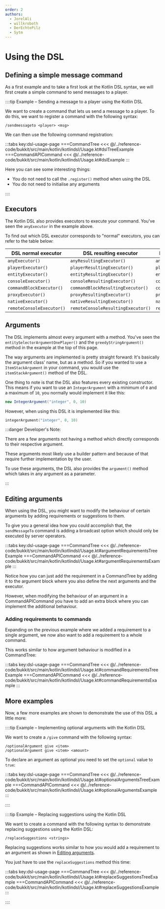 ```yaml
---
order: 2
authors:
  - JorelAli
  - willkroboth
  - DerEchtePilz
  - Sytm
---
```


# Using the DSL

## Defining a simple message command

As a first example and to take a first look at the Kotlin DSL syntax, we will first create a simple command to send messages to a player.

::::tip Example – Sending a message to a player using the Kotlin DSL

We want to create a command that lets us send a message to a player. To do this, we want to register a command with the following syntax:

```mccmd
/sendmessageto <player> <msg>
```

We can then use the following command registration:

:::tabs key:dsl-usage-page
===CommandTree
<<< @/../reference-code/bukkit/src/main/kotlin/kotlindsl/Usage.kt#dslTreeExample
===CommandAPICommand
<<< @/../reference-code/bukkit/src/main/kotlin/kotlindsl/Usage.kt#dslExample
:::


Here you can see some interesting things:

- You do not need to call the `.register()` method when using the DSL
- You do not need to initialise any arguments

::::

## Executors

The Kotlin DSL also provides executors to execute your command. You've seen the `anyExecutor` in the example above.

To find out which DSL executor corresponds to "normal" executors, you can refer to the table below:

| DSL normal executor       | DSL resulting executor             | DSL normal execution info      | DSL resulting execution info            | "normal" Executor         |
|---------------------------|------------------------------------|--------------------------------|-----------------------------------------|---------------------------|
| `anyExecutor()`           | `anyResultingExecutor()`           | `anyExecutionInfo()`           | `anyResultingExecutionInfo`             | `executes()`              |
| `playerExecutor()`        | `playerResultingExecutor()`        | `playerExecutionInfo()`        | `playerResultingExecutionInfo()`        | `executesPlayer()`        |
| `entityExecutor()`        | `entityResultingExecutor()`        | `entityExecutionInfo()`        | `entityResultingExecutionInfo()`        | `executesEntity()`        |
| `consoleExecutor()`       | `consoleResultingExecutor()`       | `consoleExecutionInfo()`       | `consoleResultingExecutionInfo()`       | `executesConsole()`       |
| `commandBlockExecutor()`  | `commandBlockResultingExecutor()`  | `commandBlockExecutionInfo()`  | `commandBlockResultingExecutionInfo()`  | `executesCommandBlock()`  |
| `proxyExecutor()`         | `proxyResultingExecutor()`         | `proxyExecutionInfo()`         | `proxyResultingExecutionInfo()`         | `executesProxy()`         |
| `nativeExecutor()`        | `nativeResultingExecutor()`        | `nativeExecutionInfo()`        | `nativeResultingExecutionInfo()`        | `executesNative()`        |
| `remoteConsoleExecutor()` | `remoteConsoleResultingExecutor()` | `remoteConsoleExecutionInfo()` | `remoteConsoleResultingExecutionInfo()` | `executesRemoteConsole()` |

## Arguments

The DSL implements almost every argument with a method. You've seen the `entitySelectorArgumentOnePlayer()` and the `greedyStringArgument()` method in the example at the top of this page.

The way arguments are implemented is pretty straight forward: It's basically the argument class' name, but as a method. So if you wanted to use a `ItemStackArgument` in your command, you would use the `itemStackArgument()` method of the DSL.

One thing to note is that the DSL also features every existing constructor. This means if you want to use an `IntegerArgument` with a minimum of `0` and a maximum of `10`, you normally would implement it like this:

```java
new IntegerArgument("integer", 0, 10)
```

However, when using this DSL it is implemented like this:

```kotlin
integerArgument("integer", 0, 10)
```

:::danger Developer's Note:

There are a few arguments not having a method which directly corresponds to their respective argument.

These arguments most likely use a builder pattern and because of that require further implementation by the user.

To use these arguments, the DSL also provides the `argument()` method which takes in any argument as a parameter.

:::

## Editing arguments

When using the DSL, you might want to modify the behaviour of certain arguments by adding requirements or suggestions to them.

To give you a general idea how you could accomplish that, the `sendMessageTo` command is adding a broadcast option which should only be executed by server operators.

:::tabs key:dsl-usage-page
===CommandTree
<<< @/../reference-code/bukkit/src/main/kotlin/kotlindsl/Usage.kt#argumentRequirementsTreeExample
===CommandAPICommand
<<< @/../reference-code/bukkit/src/main/kotlin/kotlindsl/Usage.kt#argumentRequirementsExample
:::

Notice how you can just add the requirement in a CommandTree by adding it to the argument block where you also define the next arguments and the executor.

However, when modifying the behaviour of an argument in a CommandAPICommand you have to add an extra block where you can implement the additional behaviour.

### Adding requirements to commands

Expanding on the previous example where we added a requirement to a single argument, we now also want to add a requirement to a whole command.

This works similar to how argument behaviour is modified in a CommandTree:

:::tabs key:dsl-usage-page
===CommandTree
<<< @/../reference-code/bukkit/src/main/kotlin/kotlindsl/Usage.kt#commandRequirementsTreeExample
===CommandAPICommand
<<< @/../reference-code/bukkit/src/main/kotlin/kotlindsl/Usage.kt#commandRequirementsExample
:::

## More examples

Now, a few more examples are shown to demonstrate the use of this DSL a little more:

::::tip Example – Implementing optional arguments with the Kotlin DSL

We want to create a `/give` command with the following syntax:

```mccmd
/optionalArgument give <item>
/optionalArgument give <item> <amount>
```

To declare an argument as optional you need to set the `optional` value to `true`:

:::tabs key:dsl-usage-page
===CommandTree
<<< @/../reference-code/bukkit/src/main/kotlin/kotlindsl/Usage.kt#optionalArgumentsTreeExample
===CommandAPICommand
<<< @/../reference-code/bukkit/src/main/kotlin/kotlindsl/Usage.kt#optionalArgumentsExample
:::

::::

::::tip Example – Replacing suggestions using the Kotlin DSL

We want to create a command with the following syntax to demonstrate replacing suggestions using the Kotlin DSL:

```mccmd
/replaceSuggestions <strings>
```

Replacing suggestions works similar to how you would add a requirement to an argument as shown in [Editing arguments](#editing-arguments).

You just have to use the `replaceSuggestions` method this time:

:::tabs key:dsl-usage-page
===CommandTree
<<< @/../reference-code/bukkit/src/main/kotlin/kotlindsl/Usage.kt#replaceSuggestionsTreeExample
===CommandAPICommand
<<< @/../reference-code/bukkit/src/main/kotlin/kotlindsl/Usage.kt#replaceSuggestionsExample
:::

::::